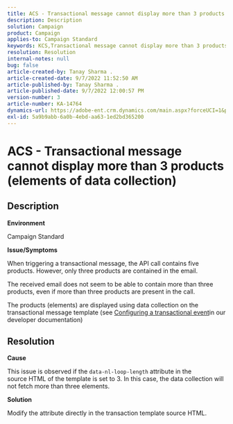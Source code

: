```yaml
---
title: ACS - Transactional message cannot display more than 3 products (elements of data collection)
description: Description
solution: Campaign
product: Campaign
applies-to: Campaign Standard
keywords: KCS,Transactional message cannot display more than 3 products (elements of data collection)
resolution: Resolution
internal-notes: null
bug: false
article-created-by: Tanay Sharma .
article-created-date: 9/7/2022 11:52:50 AM
article-published-by: Tanay Sharma .
article-published-date: 9/7/2022 12:00:57 PM
version-number: 3
article-number: KA-14764
dynamics-url: https://adobe-ent.crm.dynamics.com/main.aspx?forceUCI=1&pagetype=entityrecord&etn=knowledgearticle&id=4e678f96-a32e-ed11-9db1-002248086735
exl-id: 5a9b9abb-6a0b-4ebd-aa63-1ed2bd365200
---
```

# ACS - Transactional message cannot display more than 3 products (elements of data collection)

## Description


<b>Environment</b>

Campaign Standard



<b>Issue/Symptoms</b>

When triggering a transactional message, the API call contains five products. However, only three products are contained in the email.

The received email does not seem to be able to contain more than three products, even if more than three products are present in the call.

The products (elements) are displayed using data collection on the transactional message template (see [Configuring a transactional event](https://experienceleague.adobe.com/docs/campaign-standard/using/communication-channels/transactional-messaging/event-configuration/configuring-transactional-event.html?lang=en)in our developer documentation)


## Resolution


<b>Cause</b>

This issue is observed if the `data-nl-loop-length` attribute in the source HTML of the template is set to 3. In this case, the data collection will not fetch more than three elements.



<b>Solution</b>

Modify the attribute directly in the transaction template source HTML.
